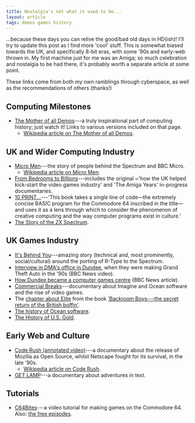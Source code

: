 ```yaml
---
title: Nostalgia's not what it used to be...
layout: article
tags: demos games history
---
```


...because these days you can relive the good/bad old days in HD(ish)!  I'll try to update this post as I find more 'cool' stuff.  This is somewhat biased towards the UK, and specifically 8-bit eras, with some '90s and early-web thrown in.  My first machine just for me was an Amiga; so much celebration and nostalgia to be had there, it's probably worth a separate article at some point.

These links come from both my own ramblings through cyberspace, as well as the recommendations of others (thanks!)

## Computing Milestones

 * [The Mother of all Demos](http://www.dougengelbart.org/firsts/dougs-1968-demo.html)---a truly inspirational part of computing history; just watch it! Links to various versions included on that page.
    + [Wikipedia article on The Mother of all Demos](https://en.wikipedia.org/wiki/The_Mother_of_All_Demos).

## UK and Wider Computing Industry

 * [Micro Men](http://www.bbc.co.uk/programmes/b00n5b92)---the story of people behind the Spectrum and BBC Micro.
    + [Wikipedia article on Micro Men](https://en.wikipedia.org/wiki/Micro_Men).
 * [From Bedrooms to Billions](http://www.frombedroomstobillions.com)---includes the original ~'how the UK helped kick-start the video games industry' and 'The Amiga Years' in-progress documentaries.
 * [10 PRINT...](http://10print.org)---'This book takes a single line of code—the extremely concise BASIC program for the Commodore 64 inscribed in the title—and uses it as a lens through which to consider the phenomenon of creative computing and the way computer programs exist in culture.'
 * [The Story of the ZX Spectrum](http://www.fusionretrobooks.com/product-p/spect.htm).

## UK Games Industry

 * [It's Behind You](http://bizzley.com)---amazing story (technical and, most prominently, social/cultural) around the porting of R-Type to the Spectrum.
 * [Interview in DMA's office in Dundee](http://news.bbc.co.uk/1/hi/technology/7372117.stm), when they were making Grand Theft Auto in the '90s (BBC News video).
 * [How Dundee became a computer games centre](http://www.bbc.co.uk/news/business-29122873) (BBC News article).
 * [Commercial Breaks](https://www.youtube.com/watch?v=Yt9BsZCifgU)---documentary about Imagine and Ocean software and the rise of video games.
 * The [chapter about Elite](http://www.theguardian.com/books/2003/oct/18/features.weekend) from the book ['Backroom Boys---the secret return of the British boffin'](http://www.faber.co.uk/9780571214976-backroom-boys.html).
 * [The history of Ocean software](http://www.fusionretrobooks.com/The-History-of-Ocean-Software-p/ocean.htm).
 * [The History of U.S. Gold](http://www.fusionretrobooks.com/product-p/gold.htm).

## Early Web and Culture

 * [Code Rush (annotated video)](http://www.viddler.com/v/90571b61)---a documentary about the release of Mozilla as Open Source, whilst Netscape fought for its survival, in the late '90s.
    + [Wikipedia article on Code Rush](https://en.wikipedia.org/wiki/Code_Rush).
 * [GET LAMP](http://www.getlamp.com)---a documentary about adventures in text.

## Tutorials

 * [C64Bites](http://64bites.com)---a video tutorial for making games on the Commodore 64. Also: [the free episodes](http://64bites.com/episodes/free/).
